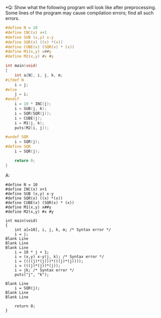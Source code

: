 *Q: Show what the following program will look like after preprocessing. Some
lines of the program may cause compilation errors; find all such errors.

```c
#define N = 10
#define INC(x) x+1
#define SUB (x,y) x-y
#define SQR(x) ((x) *(x))
#define CUBE(x) (SQR(x) * (x))
#define M1(x,y) x##y
#define M2(x,y) #x #y

int main(void)
{
    int a[N], i, j, k, m;
#ifdef N
    i = j;
#else
    j = i;
#endif
    i = 10 * INC(j);
    i = SUB(j, k);
    i = SQR(SQR(j));
    i = CUBE(j);
    i = M1(j, k);
    puts(M2(i, j));

#undef SQR
    i = SQR(j);
#define SQR
    i = SQR(j);

    return 0;
}
```

A:

```
#define N = 10
#define INC(x) x+1
#define SUB (x,y) x-y
#define SQR(x) ((x) *(x))
#define CUBE(x) (SQR(x) * (x))
#define M1(x,y) x##y
#define M2(x,y) #x #y

int main(void)
{
    int a[=10], i, j, k, m; /* Syntax error */
    i = j;
Blank Line
Blank Line
Blank Line
    i = 10 * j + 1;
    i = (x,y) x-y(j, k); /* Syntax error */
    i = ((((j)*(j)))*(((j)*(j))));
    i = (((j)*(j))*(j));
    i = jk; /* Syntax error */
    puts("j", "k");

Blank Line
    i = SQR(j);
Blank Line
Blank Line

    return 0;
}
```
